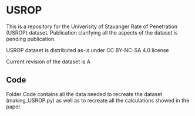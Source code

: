 # USROP

This is a repository for the Univerisity of Stavanger Rate of Penetration (USROP) dataset. Publication clarifying all the aspects of the dataset is pending publication.

USROP dataset is distributed as-is under CC BY-NC-SA 4.0 license

Current revision of the dataset is A

## Code

Folder Code contains all the data needed to recreate the dataset (making_USROP.py) as well as to recreate all the calculations showed in the paper.

